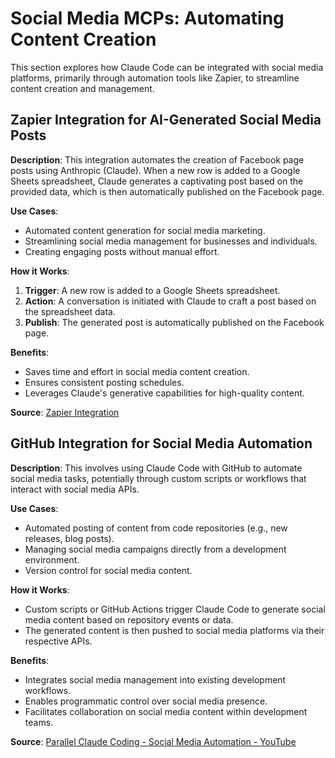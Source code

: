 
# Social Media MCPs: Automating Content Creation

This section explores how Claude Code can be integrated with social media platforms, primarily through automation tools like Zapier, to streamline content creation and management.

## Zapier Integration for AI-Generated Social Media Posts

**Description**: This integration automates the creation of Facebook page posts using Anthropic (Claude). When a new row is added to a Google Sheets spreadsheet, Claude generates a captivating post based on the provided data, which is then automatically published on the Facebook page.

**Use Cases**:
*   Automated content generation for social media marketing.
*   Streamlining social media management for businesses and individuals.
*   Creating engaging posts without manual effort.

**How it Works**:
1.  **Trigger**: A new row is added to a Google Sheets spreadsheet.
2.  **Action**: A conversation is initiated with Claude to craft a post based on the spreadsheet data.
3.  **Publish**: The generated post is automatically published on the Facebook page.

**Benefits**:
*   Saves time and effort in social media content creation.
*   Ensures consistent posting schedules.
*   Leverages Claude's generative capabilities for high-quality content.

**Source**: [Zapier Integration](https://zapier.com/apps/facebook-pages/integrations/google-sheets/1619739/create-ai-generated-social-media-posts-with-claude)





## GitHub Integration for Social Media Automation

**Description**: This involves using Claude Code with GitHub to automate social media tasks, potentially through custom scripts or workflows that interact with social media APIs.

**Use Cases**:
*   Automated posting of content from code repositories (e.g., new releases, blog posts).
*   Managing social media campaigns directly from a development environment.
*   Version control for social media content.

**How it Works**:
*   Custom scripts or GitHub Actions trigger Claude Code to generate social media content based on repository events or data.
*   The generated content is then pushed to social media platforms via their respective APIs.

**Benefits**:
*   Integrates social media management into existing development workflows.
*   Enables programmatic control over social media presence.
*   Facilitates collaboration on social media content within development teams.

**Source**: [Parallel Claude Coding - Social Media Automation - YouTube](https://www.youtube.com/watch?v=9SGLcg6Xdis)


